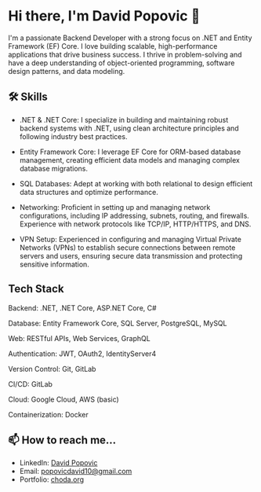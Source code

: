 
# Hi there, I'm David Popovic 👋

I'm a passionate Backend Developer with a strong focus on .NET and Entity Framework (EF) Core. I love building scalable, high-performance applications that drive business success. I thrive in problem-solving and have a deep understanding of object-oriented programming, software design patterns, and data modeling.

## 🛠 Skills
- .NET & .NET Core: I specialize in building and maintaining robust backend systems with .NET, using clean architecture principles and following industry best practices.

- Entity Framework Core: I leverage EF Core for ORM-based database management, creating efficient data models and managing complex database migrations.

- SQL  Databases: Adept at working with both relational  to design efficient data structures and optimize performance.

- Networking: Proficient in setting up and managing network configurations, including IP addressing, subnets, routing, and firewalls. Experience with network protocols like TCP/IP, HTTP/HTTPS, and DNS.

- VPN Setup: Experienced in configuring and managing Virtual Private Networks (VPNs) to establish secure connections between remote servers and users, ensuring secure data transmission and protecting sensitive information.


## Tech Stack
Backend: .NET, .NET Core, ASP.NET Core, C#

Database: Entity Framework Core, SQL Server, PostgreSQL, MySQL

Web: RESTful APIs, Web Services, GraphQL

Authentication: JWT, OAuth2, IdentityServer4

Version Control: Git,  GitLab

CI/CD: GitLab

Cloud: Google Cloud, AWS (basic)

Containerization: Docker


## 📫 How to reach me...
- LinkedIn: [David Popovic]  
- Email: [popovicdavid10@gmail.com]  
- Portfolio: [choda.org]

[David Popovic]:https://www.linkedin.com/in/choda/
[popovicdavid10@gmail.com]: mailto:popovicdavid10@gmail.com
[choda.org]: https://choda.org

